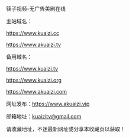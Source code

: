 筷子视频-无广告美剧在线

主站域名：

https://www.kuaizi.cc

https://www.akuaizi.tv

备用域名：

https://www.kuaizi.tv

https://www.kuaizi.org

https://www.akuaizi.com



网址发布：https://www.akuaizi.vip

邮箱地址：kuaizitv@gmail.com

请收藏地址，不迷最新网址或分享本收藏页以获取！
